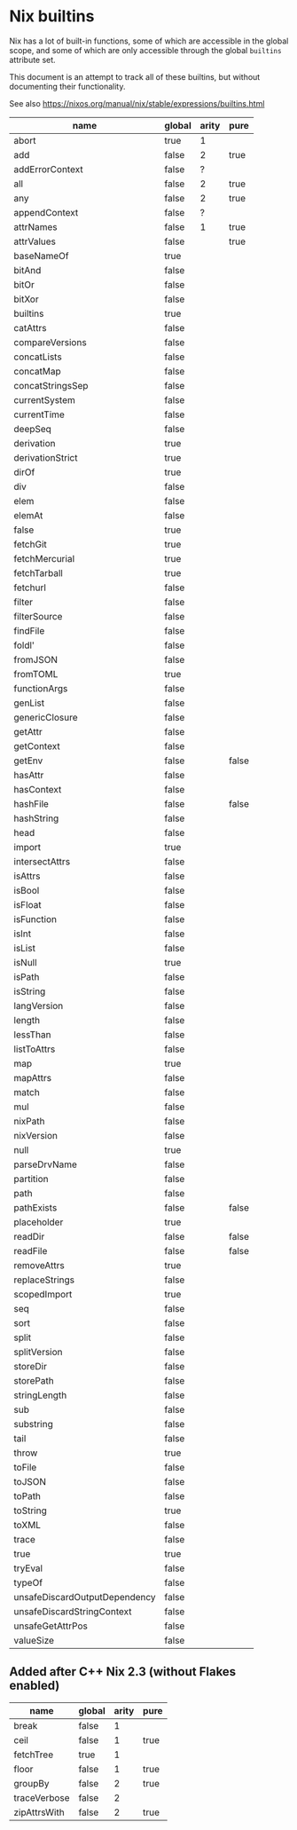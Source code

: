 Nix builtins
============

Nix has a lot of built-in functions, some of which are accessible in
the global scope, and some of which are only accessible through the
global `builtins` attribute set.

This document is an attempt to track all of these builtins, but
without documenting their functionality.

See also https://nixos.org/manual/nix/stable/expressions/builtins.html

| name                          | global | arity | pure  |
|-------------------------------|--------|-------|-------|
| abort                         | true   | 1     |       |
| add                           | false  | 2     | true  |
| addErrorContext               | false  | ?     |       |
| all                           | false  | 2     | true  |
| any                           | false  | 2     | true  |
| appendContext                 | false  | ?     |       |
| attrNames                     | false  | 1     | true  |
| attrValues                    | false  |       | true  |
| baseNameOf                    | true   |       |       |
| bitAnd                        | false  |       |       |
| bitOr                         | false  |       |       |
| bitXor                        | false  |       |       |
| builtins                      | true   |       |       |
| catAttrs                      | false  |       |       |
| compareVersions               | false  |       |       |
| concatLists                   | false  |       |       |
| concatMap                     | false  |       |       |
| concatStringsSep              | false  |       |       |
| currentSystem                 | false  |       |       |
| currentTime                   | false  |       |       |
| deepSeq                       | false  |       |       |
| derivation                    | true   |       |       |
| derivationStrict              | true   |       |       |
| dirOf                         | true   |       |       |
| div                           | false  |       |       |
| elem                          | false  |       |       |
| elemAt                        | false  |       |       |
| false                         | true   |       |       |
| fetchGit                      | true   |       |       |
| fetchMercurial                | true   |       |       |
| fetchTarball                  | true   |       |       |
| fetchurl                      | false  |       |       |
| filter                        | false  |       |       |
| filterSource                  | false  |       |       |
| findFile                      | false  |       |       |
| foldl'                        | false  |       |       |
| fromJSON                      | false  |       |       |
| fromTOML                      | true   |       |       |
| functionArgs                  | false  |       |       |
| genList                       | false  |       |       |
| genericClosure                | false  |       |       |
| getAttr                       | false  |       |       |
| getContext                    | false  |       |       |
| getEnv                        | false  |       | false |
| hasAttr                       | false  |       |       |
| hasContext                    | false  |       |       |
| hashFile                      | false  |       | false |
| hashString                    | false  |       |       |
| head                          | false  |       |       |
| import                        | true   |       |       |
| intersectAttrs                | false  |       |       |
| isAttrs                       | false  |       |       |
| isBool                        | false  |       |       |
| isFloat                       | false  |       |       |
| isFunction                    | false  |       |       |
| isInt                         | false  |       |       |
| isList                        | false  |       |       |
| isNull                        | true   |       |       |
| isPath                        | false  |       |       |
| isString                      | false  |       |       |
| langVersion                   | false  |       |       |
| length                        | false  |       |       |
| lessThan                      | false  |       |       |
| listToAttrs                   | false  |       |       |
| map                           | true   |       |       |
| mapAttrs                      | false  |       |       |
| match                         | false  |       |       |
| mul                           | false  |       |       |
| nixPath                       | false  |       |       |
| nixVersion                    | false  |       |       |
| null                          | true   |       |       |
| parseDrvName                  | false  |       |       |
| partition                     | false  |       |       |
| path                          | false  |       |       |
| pathExists                    | false  |       | false |
| placeholder                   | true   |       |       |
| readDir                       | false  |       | false |
| readFile                      | false  |       | false |
| removeAttrs                   | true   |       |       |
| replaceStrings                | false  |       |       |
| scopedImport                  | true   |       |       |
| seq                           | false  |       |       |
| sort                          | false  |       |       |
| split                         | false  |       |       |
| splitVersion                  | false  |       |       |
| storeDir                      | false  |       |       |
| storePath                     | false  |       |       |
| stringLength                  | false  |       |       |
| sub                           | false  |       |       |
| substring                     | false  |       |       |
| tail                          | false  |       |       |
| throw                         | true   |       |       |
| toFile                        | false  |       |       |
| toJSON                        | false  |       |       |
| toPath                        | false  |       |       |
| toString                      | true   |       |       |
| toXML                         | false  |       |       |
| trace                         | false  |       |       |
| true                          | true   |       |       |
| tryEval                       | false  |       |       |
| typeOf                        | false  |       |       |
| unsafeDiscardOutputDependency | false  |       |       |
| unsafeDiscardStringContext    | false  |       |       |
| unsafeGetAttrPos              | false  |       |       |
| valueSize                     | false  |       |       |

## Added after C++ Nix 2.3 (without Flakes enabled)

| name          | global | arity | pure  |
|---------------|--------|-------|-------|
| break         | false  | 1     |       |
| ceil          | false  | 1     | true  |
| fetchTree     | true   | 1     |       |
| floor         | false  | 1     | true  |
| groupBy       | false  | 2     | true  |
| traceVerbose  | false  | 2     |       |
| zipAttrsWith  | false  | 2     | true  |
